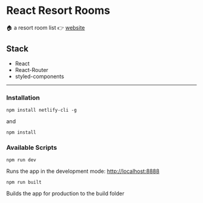 # React Resort Rooms

🏠 a resort room list
👉 [website](https://react-rooms-resort-demo.netlify.app)

## Stack

- React
- React-Router
- styled-components

***

### Installation

    npm install netlify-cli -g
and

    npm install

### Available Scripts

    npm run dev

Runs the app in the development mode: [http://localhost:8888](http://localhost:8888)

    npm run built
Builds the app for production to the build folder
